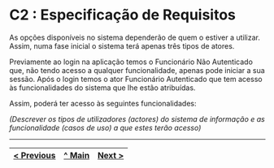 # C2 : Especificação de Requisitos

As opções disponíveis no sistema dependerão de quem o estiver a utilizar. Assim, numa fase inicial o sistema terá apenas três tipos de atores. 

Previamente ao login na aplicação temos o Funcionário Não Autenticado que, não tendo acesso a qualquer funcionalidade, apenas pode iniciar a sua sessão. Após o login temos o ator Funcionário Autenticado que tem acesso às funcionalidades do sistema que lhe estão atribuídas.

Assim, poderá ter acesso às seguintes funcionalidades: 

_(Descrever os tipos de utilizadores (actores) do sistema de informação e as funcionalidade (casos de uso) a que estes terão acesso)_

---
[< Previous](REI01.md) | [^ Main](https://github.com/leonorVicente/tcm21-sibd-g10/) | [Next >](REI03.md)
:--- | :---: | ---: 

